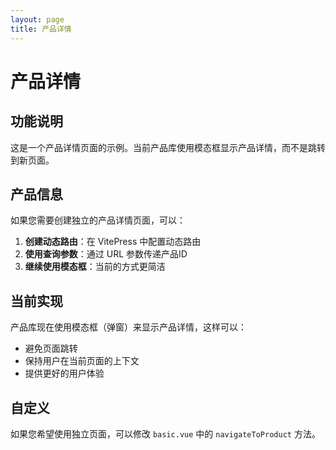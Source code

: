 ```yaml
---
layout: page
title: 产品详情
---
```


# 产品详情

## 功能说明

这是一个产品详情页面的示例。当前产品库使用模态框显示产品详情，而不是跳转到新页面。

## 产品信息

如果您需要创建独立的产品详情页面，可以：

1. **创建动态路由**：在 VitePress 中配置动态路由
2. **使用查询参数**：通过 URL 参数传递产品ID
3. **继续使用模态框**：当前的方式更简洁

## 当前实现

产品库现在使用模态框（弹窗）来显示产品详情，这样可以：
- 避免页面跳转
- 保持用户在当前页面的上下文
- 提供更好的用户体验

## 自定义

如果您希望使用独立页面，可以修改 `basic.vue` 中的 `navigateToProduct` 方法。
